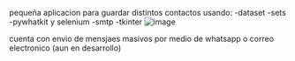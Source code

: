 pequeña aplicacion para guardar distintos contactos usando:
  -dataset
  -sets
  -pywhatkit y selenium
  -smtp
  -tkinter
![image](https://github.com/user-attachments/assets/f7305c08-9de9-43cc-bbf3-c739b035134d)

cuenta con envio de mensjaes masivos por medio de whatsapp o correo electronico (aun en desarrollo)
